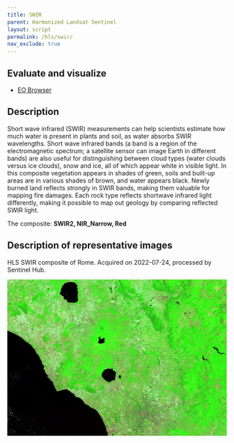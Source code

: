 ```yaml
---
title: SWIR
parent: Harmonized Landsat Sentinel
layout: script
permalink: /hls/swir/
nav_exclude: true
---
```



## Evaluate and visualize

- [EO Browser](https://apps.sentinel-hub.com/eo-browser/?zoom=12&lat=41.72239&lng=13.15132&themeId=DEFAULT-THEME&visualizationUrl=https%3A%2F%2Fservices.sentinel-hub.com%2Fogc%2Fwms%2Fa10a1628-76ea-4654-8961-6494cb74576d&evalscript=Ly9WRVJTSU9OPTMKCmZ1bmN0aW9uIHNldHVwKCkgewogIHJldHVybiB7CiAgICBpbnB1dDogWyJTV0lSMiIsICJOSVJfTmFycm93IiwgIlJlZCIsICJkYXRhTWFzayJdLAogICAgb3V0cHV0OiB7IGJhbmRzOiA0IH0KICB9Owp9CgpmdW5jdGlvbiBldmFsdWF0ZVBpeGVsKHNhbXBsZSkgewogIHJldHVybiBbMi41ICogc2FtcGxlLlNXSVIyLCAyLjUgKiBzYW1wbGUuTklSX05hcnJvdywgMi41ICogc2FtcGxlLlJlZCwgc2FtcGxlLmRhdGFNYXNrXTsKfQoK&datasetId=AWS_HLS&fromTime=2023-04-19T00%3A00%3A00.000Z&toTime=2023-04-19T23%3A59%3A59.999Z&demSource3D=%22MAPZEN%22#custom-script)

## Description

Short wave infrared (SWIR) measurements can help scientists estimate how much water is present in plants and soil, as water absorbs SWIR wavelengths. Short wave infrared bands (a band is a region of the electromagnetic spectrum; a satellite sensor can image Earth in different bands) are also useful for distinguishing between cloud types (water clouds versus ice clouds), snow and ice, all of which appear white in visible light. In this composite vegetation appears in shades of green, soils and built-up areas are in various shades of brown, and water appears black. Newly burned land reflects strongly in SWIR bands, making them valuable for mapping fire damages. Each rock type reflects shortwave infrared light differently, making it possible to map out geology by comparing reflected SWIR light.

The composite: **SWIR2, NIR_Narrow, Red**

## Description of representative images

HLS SWIR composite of Rome. Acquired on 2022-07-24, processed by Sentinel Hub. 

![HLS](fig/fig1.jpeg)